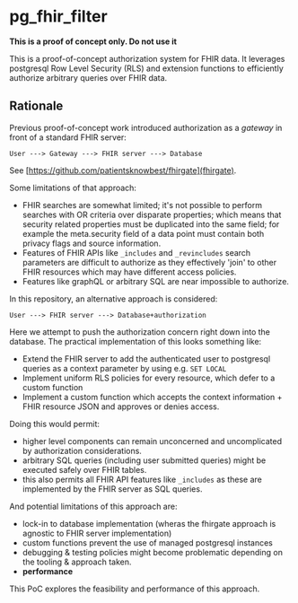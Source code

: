 # pg_fhir_filter

**This is a proof of concept only. Do not use it**

This is a proof-of-concept authorization system for FHIR data. It leverages postgresql Row Level Security (RLS) and extension functions to efficiently authorize arbitrary queries over FHIR data.

## Rationale

Previous proof-of-concept work introduced authorization as a _gateway_ in front of a standard FHIR server: 
```
User ---> Gateway ---> FHIR server ---> Database
```

See [https://github.com/patientsknowbest/fhirgate](fhirgate).

Some limitations of that approach:
- FHIR searches are somewhat limited; it's not possible to perform searches with OR criteria over disparate properties; which means that security related properties must be duplicated into the same field; for example the meta.security field of a data point must contain both privacy flags and source information.
- Features of FHIR APIs like `_includes` and `_revincludes` search parameters are difficult to authorize as they effectively 'join' to other FHIR resources which may have different access policies.
- Features like graphQL or arbitrary SQL are near impossible to authorize.

In this repository, an alternative approach is considered:
```
User ---> FHIR server ---> Database+authorization
```
Here we attempt to push the authorization concern right down into the database.
The practical implementation of this looks something like: 

- Extend the FHIR server to add the authenticated user to postgresql queries as a context parameter by using e.g. `SET LOCAL`
- Implement uniform RLS policies for every resource, which defer to a custom function
- Implement a custom function which accepts the context information + FHIR resource JSON and approves or denies access.

Doing this would permit: 
- higher level components can remain unconcerned and uncomplicated by authorization considerations.
- arbitrary SQL queries (including user submitted queries) might be executed safely over FHIR tables.
- this also permits all FHIR API features like `_includes` as these are implemented by the FHIR server as SQL queries.

And potential limitations of this approach are:
- lock-in to database implementation (wheras the fhirgate approach is agnostic to FHIR server implementation)
- custom functions prevent the use of managed postgresql instances
- debugging & testing policies might become problematic depending on the tooling & approach taken.
- **performance** 

This PoC explores the feasibility and performance of this approach.









